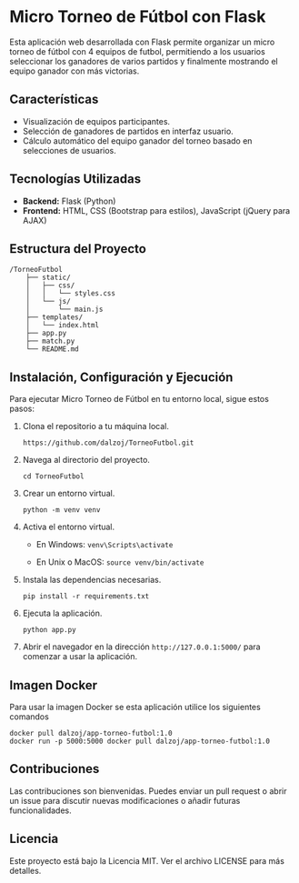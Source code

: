 
# Micro Torneo de Fútbol con Flask

Esta aplicación web desarrollada con Flask permite organizar un micro torneo de fútbol con 4 equipos de futbol, permitiendo a los usuarios seleccionar los ganadores de varios partidos y finalmente mostrando el equipo ganador con más victorias.

## Características

- Visualización de equipos participantes.
- Selección de ganadores de partidos en interfaz usuario.
- Cálculo automático del equipo ganador del torneo basado en selecciones de usuarios.

## Tecnologías Utilizadas

-   **Backend:** Flask (Python)
-   **Frontend:** HTML, CSS (Bootstrap para estilos), JavaScript (jQuery para AJAX)

## Estructura del Proyecto

```
/TorneoFutbol
    ├── static/
    │   ├── css/
    │   │   └── styles.css
    │   └── js/
    │       └── main.js
    ├── templates/
    │   └── index.html
    ├── app.py
    ├── match.py
    └── README.md
```

## Instalación, Configuración y Ejecución

Para ejecutar Micro Torneo de Fútbol en tu entorno local, sigue estos pasos:

1.  Clona el repositorio a tu máquina local.

	```
	https://github.com/dalzoj/TorneoFutbol.git
	```

2.  Navega al directorio del proyecto.

	```
	cd TorneoFutbol
	```

3.  Crear un entorno virtual.

    ```
    python -m venv venv
    ``` 

4.  Activa el entorno virtual.
    
    -   En Windows:
		 ```venv\Scripts\activate``` 
        
    -   En Unix o MacOS:
        ```source venv/bin/activate```
        
5.  Instala las dependencias necesarias.

	```
	pip install -r requirements.txt
	```

6.  Ejecuta la aplicación.

	```
	python app.py
	```

7.  Abrir el navegador en la dirección `http://127.0.0.1:5000/` para comenzar a usar la aplicación.

## Imagen Docker

Para usar la imagen Docker se esta aplicación utilice los siguientes comandos
```
docker pull dalzoj/app-torneo-futbol:1.0
docker run -p 5000:5000 docker pull dalzoj/app-torneo-futbol:1.0
```

## Contribuciones

Las contribuciones son bienvenidas. Puedes enviar un pull request o abrir un issue para discutir nuevas modificaciones o añadir futuras funcionalidades.

## Licencia

Este proyecto está bajo la Licencia MIT. Ver el archivo LICENSE para más detalles.